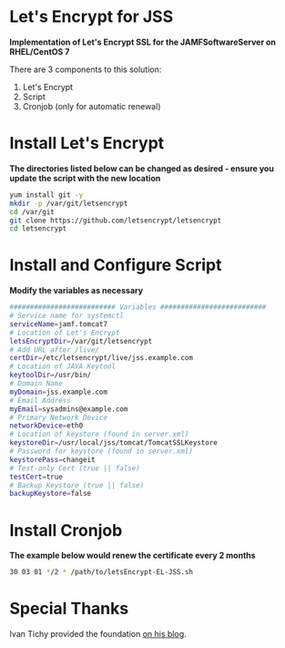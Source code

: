 # Let's Encrypt for JSS
**Implementation of Let's Encrypt SSL for the JAMFSoftwareServer on RHEL/CentOS 7**

There are 3 components to this solution:

1. Let's Encrypt
2. Script
3. Cronjob (only for automatic renewal)

# Install Let's Encrypt
**The directories listed below can be changed as desired - ensure you update the script with the new location**
```bash
yum install git -y
mkdir -p /var/git/letsencrypt
cd /var/git
git clone https://github.com/letsencrypt/letsencrypt
cd letsencrypt
```
# Install and Configure Script
**Modify the variables as necessary**
```bash
########################## Variables ##########################
# Service name for systemctl
serviceName=jamf.tomcat7
# Location of Let's Encrypt
letsEncryptDir=/var/git/letsencrypt
# Add URL after /live/
certDir=/etc/letsencrypt/live/jss.example.com
# Location of JAVA Keytool
keytoolDir=/usr/bin/
# Domain Name
myDomain=jss.example.com
# Email Address
myEmail=sysadmins@example.com
# Primary Network Device
networkDevice=eth0
# Location of keystore (found in server.xml)
keystoreDir=/usr/local/jss/tomcat/TomcatSSLKeystore
# Password for keystore (found in server.xml)
keystorePass=changeit
# Test-only Cert (true || false)
testCert=true
# Backup Keystore (true || false)
backupKeystore=false
```

# Install Cronjob
**The example below would renew the certificate every 2 months**
```bash
30 03 01 */2 * /path/to/letsEncrypt-EL-JSS.sh
```

# Special Thanks
Ivan Tichy provided the foundation [on his blog](http://blog.ivantichy.cz/blogpost/view/74).
